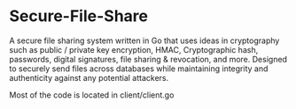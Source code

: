# Secure-File-Share

A secure file sharing system written in Go that uses ideas in cryptography such as public / private key encryption, HMAC, Cryptographic hash, passwords, digital signatures, file sharing & revocation, and more.
Designed to securely send files across databases while maintaining integrity and authenticity against any potential attackers.

Most of the code is located in client/client.go
